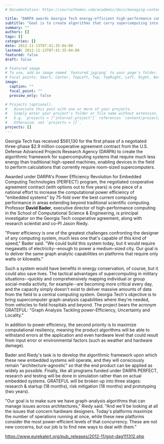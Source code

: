 ```yaml
---
# Documentation: https://sourcethemes.com/academic/docs/managing-content/

title: "DARPA awards Georgia Tech energy-efficient high-performance computing contract"
subtitle: "Goal is to create algorithms that carry supercomputing into the field"
summary: ""
authors: []
tags: []
categories: []
date: 2012-11-13T07:41:35-04:00
lastmod: 2012-11-13T07:41:35-04:00
featured: false
draft: false

# Featured image
# To use, add an image named `featured.jpg/png` to your page's folder.
# Focal points: Smart, Center, TopLeft, Top, TopRight, Left, Right, BottomLeft, Bottom, BottomRight.
image:
  caption: ""
  focal_point: ""
  preview_only: false

# Projects (optional).
#   Associate this post with one or more of your projects.
#   Simply enter your project's folder or file name without extension.
#   E.g. `projects = ["internal-project"]` references `content/project/deep-learning/index.md`.
#   Otherwise, set `projects = []`.
projects: []
---
```


Georgia Tech has received $561,130 for the first phase of a negotiated three-phase $2.9 million cooperative agreement contract from the U.S. Defense Advanced Projects Research Agency (DARPA) to create the algorithmic framework for supercomputing systems that require much less energy than traditional high-speed machines, enabling devices in the field to perform calculations that currently require room-sized supercomputers.

Awarded under DARPA's Power Efficiency Revolution for Embedded Computing Technologies (PERFECT) program, the negotiated cooperative agreement contract (with options out to five years) is one piece of a national effort to increase the computational power efficiency of "embedded systems" by 75-fold over the best current computing performance in areas extending beyond traditional scientific computing. Professor **David Bader**, executive director of high-performance computing in the School of Computational Science & Engineering, is principal investigator on the Georgia Tech cooperative agreement, along with research scientist and co-PI Jason Riedy.

"Power efficiency is one of the greatest challenges confronting the designer of any computing system, much less one that's capable of this kind of speed," Bader said. "We could build this system today, but it would require megawatts of electricity--enough to power a medium-sized city. Our goal is to deliver the same graph analytic capabilities on platforms that require only watts or kilowatts."

Such a system would have benefits in energy conservation, of course, but it could also save lives. The tactical advantages of supercomputing in military situations--quickly and comprehensively mapping individual or group social-media activity, for example--are becoming more critical every day, and the capacity simply doesn't exist to deliver massive amounts of data from the field to a central computing system. Georgia Tech's objective is to bring supercomputer graph-analysis capabilities where they're needed, from vehicles to field hospitals and beyond. The project bears the acronym GRATEFUL: "Graph Analysis Tackling power-Efficiency, Uncertainty and Locality."

In addition to power efficiency, the second priority is to maximize computational resiliency, meaning the product algorithms will be able to withstand errors at the application and even hardware level that could result from input error or environmental factors (such as weather and hardware damage).

Bader and Riedy's task is to develop the algorithmic framework upon which these new embedded systems will operate, and they will consciously remain "architecture-agnostic" so that the end product can be applied as widely as possible. Finally, like all programs funded under DARPA PERFECT, research and testing will be done in simulation rather than on actual embedded systems. GRATEFUL will be broken up into three stages: research & startup (18 months), risk mitigation (18 months) and prototyping (two years).

"Our goal is to make sure we have graph-analysis algorithms that can manage issues across architectures," Riedy said. "And we'll be looking at all the issues that concern hardware designers. Today's platforms maximize the number of operations running at once, while these new platforms consider the most power-efficient levels of that concurrency. These are not new concerns, but our job is to find new ways to deal with them."


https://www.eurekalert.org/pub_releases/2012-11/giot-dag111312.php
